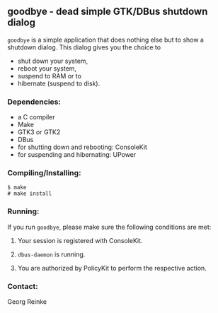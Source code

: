 goodbye - dead simple GTK/DBus shutdown dialog
------------------------------------------

`goodbye` is a simple application that does nothing else but to show a shutdown
dialog. This dialog gives you the choice to
* shut down your system,
* reboot your system,
* suspend to RAM or to
* hibernate (suspend to disk).

### Dependencies:
* a C compiler 
* Make
* GTK3 or GTK2
* DBus
* for shutting down and rebooting: ConsoleKit
* for suspending and hibernating: UPower

### Compiling/Installing:
```
$ make
# make install
```

### Running:
If you run `goodbye`, please make sure the following conditions are met:

1. Your session is registered with ConsoleKit.

2. `dbus-daemon` is running.

3. You are authorized by PolicyKit to perform the respective action.

### Contact:
Georg Reinke <guelfey at googlemail dot com>
